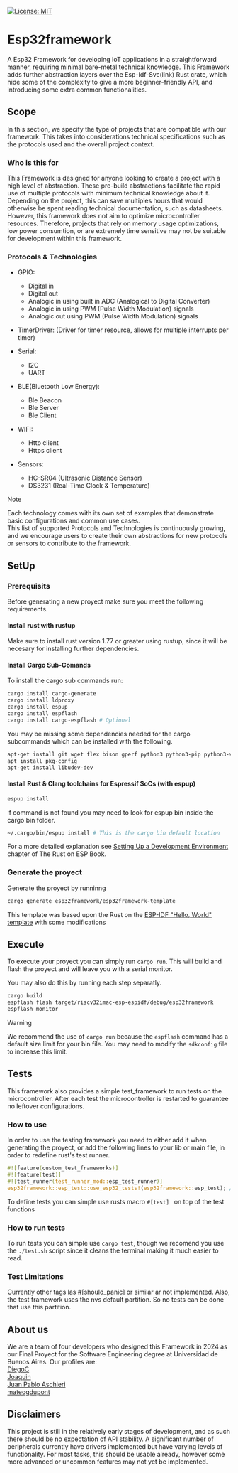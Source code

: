 [![License: MIT](https://img.shields.io/badge/License-MIT-green.svg)](https://opensource.org/licenses/MIT)

# Esp32framework

A Esp32 Framework for developing IoT applications in a straightforward manner, requiring minimal bare-metal technical knowledge. This Framework adds further abstraction layers over the Esp-Idf-Svc(link) Rust crate, which hide some of the complexity to give a more beginner-friendly API, and introducing some extra common functionalities.

## Scope
In this section, we specify the type of projects that are compatible with our framework. This takes into considerations technical specifications such as the protocols used and the overall project context.

### Who is this for
This Framework is designed for anyone looking to create a project with a high level of abstraction. These pre-build abstractions facilitate the rapid use of multiple protocols with minimum technical knowledge about it. Depending on the project, this can save multiples hours that would otherwise be spent reading technical documentation, such as datasheets.  
However, this framework does not aim to optimize microcontroller resources. Therefore, projects that rely on memory usage optimizations, low power consumtion, or are extremely time sensitive may not be suitable for development within this framework.

### Protocols & Technologies
- GPIO: 
    - Digital in
    - Digital out
    - Analogic in using built in ADC (Analogical to Digital Converter)
    - Analogic in using PWM (Pulse Width Modulation) signals
    - Analogic out using PWM (Pulse Width Modulation) signals 

- TimerDriver: (Driver for timer resource, allows for multiple interrupts per timer)

- Serial:
    - I2C
    - UART

- BLE(Bluetooth Low Energy):
    - Ble Beacon
    - Ble Server
    - Ble Client

- WIFI:
    - Http client
    - Https client

- Sensors:
    - HC-SR04 (Ultrasonic Distance Sensor)
    - DS3231 (Real-Time Clock & Temperature)
    
> [!NOTE]
>
> Each technology comes with its own set of examples that demonstrate basic configurations and common use cases.   
> This list of supported Protocols and Technologies is continuously growing, and we encourage users to create their own abstractions for new protocols or sensors to contribute to the framework.

## SetUp

### Prerequisits
Before generating a new proyect make sure you meet the following requirements.

#### Install rust with rustup
Make sure to install rust version 1.77 or greater using rustup, since it will be necesary for installing further dependencies.

#### Install Cargo Sub-Comands
To install the cargo sub commands run:
```sh
cargo install cargo-generate
cargo install ldproxy
cargo install espup
cargo install espflash
cargo install cargo-espflash # Optional
```

You may be missing some dependencies needed for the cargo subcommands which can be installed with the following.

```sh
apt-get install git wget flex bison gperf python3 python3-pip python3-venv cmake ninja-build ccache libffi-dev libssl-dev dfu-util libusb-1.0-0
apt install pkg-config
apt-get install libudev-dev 
```

#### Install Rust & Clang toolchains for Espressif SoCs (with espup)
```sh
espup install
```

if command is not found you may need to look for espup bin inside the cargo bin folder.

```sh
~/.cargo/bin/espup install # This is the cargo bin default location
```

For a more detailed explanation see [Setting Up a Development Environment](https://docs.esp-rs.org/book/installation/index.html)  chapter of The Rust on ESP Book.
### Generate the proyect
Generate the proyect by runninng
```sh
cargo generate esp32framework/esp32framework-template
```
This template was based upon the Rust on the [ESP-IDF "Hello, World" template](https://github.com/esp-rs/esp-idf-template?tab=readme-ov-file) with some modifications

## Execute
To execute your proyect you can simply run
`cargo run`. This will build and flash the proyect and will leave you with a serial monitor.

You may also do this by running each step separatly.
```sh
cargo build
espflash flash target/riscv32imac-esp-espidf/debug/esp32framework
espflash monitor
```

> [!WARNING] 
> 
> We recommend the use of `cargo run` because the `espflash` command has a default size limit for your bin file. You may need to modify the `sdkconfig` file to increase this limit.

## Tests
This framework also provides a simple test_framework to run tests on the microcontroller. After each test the microcontroller is restarted to guarantee no leftover configurations.

### How to use
In order to use the testing framework you need to either add it when generating the proyect, or add the following lines to your lib or main file, in order to redefine rust's test runner.

```rust 
#![feature(custom_test_frameworks)]
#![feature(test)]
#![test_runner(test_runner_mod::esp_test_runner)]
esp32framework::esp_test::use_esp32_tests!(esp32framework::esp_test); //this macro receives the path to the esp_test module inside of the esp32framework
```

To define tests you can simple use rusts macro `#[test] ` on top of the test functions

### How to run tests
To run tests you can simple use `cargo test`, though we recomend you use the `./test.sh` script since it cleans the terminal making it much easier to read.

### Test Limitations
Currently other tags las #[should_panic] or similar ar not implemented. Also, the test framework uses the nvs default partition. So no tests can be done that use this partition.

## About us
We are a team of four developers who designed this Framework in 2024 as our Final Proyect for the Software Engineering degree at Universidad de Buenos Aires. Our profiles are:  
[DiegoC](https://github.com/DiegoCivi)  
[Joaquin](https://github.com/Rivejjj)  
[Juan Pablo Aschieri](https://github.com/higlak)  
[mateogdupont](https://github.com/mateogdupont)  

## Disclaimers

This project is still in the relatively early stages of development, and as such there should be no expectation of API stability. A significant number of peripherals currently have drivers implemented but have varying levels of functionality. For most tasks, this should be usable already, however some more advanced or uncommon features may not yet be implemented.
